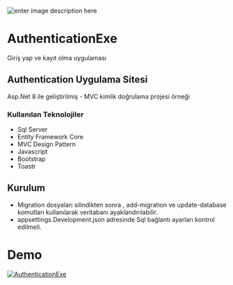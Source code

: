 
![enter image description here](https://miro.medium.com/max/750/1*zc1BKfAHkpvrZlHPbUvuYA.png)

# AuthenticationExe

Giriş yap ve kayıt olma uygulaması


## Authentication Uygulama Sitesi

Asp.Net 8 ile geliştirilmiş - MVC kimlik doğrulama projesi örneği


### Kullanılan Teknolojiler

- Sql Server
- Entity Framework Core
- MVC Design Pattern
- Javascript 
- Bootstrap
- Toastr


## Kurulum

- Migration dosyaları silindikten sonra , add-migration ve update-database komutları kullanılarak veritabanı ayaklandırılabilir.
- appsettings.Development.json adresinde Sql bağlantı ayarları kontrol edilmeli.

# Demo
[![AuthenticationExe](https://i.hizliresim.com/keba8w3.JPG)](https://www.youtube.com/watch?v=wQc-evXZCyM)

